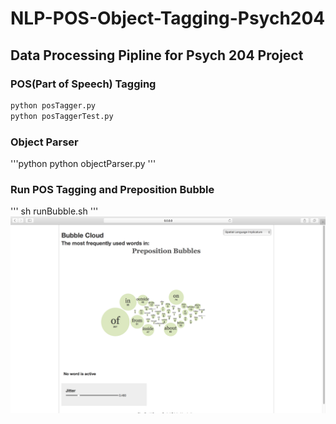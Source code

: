 # NLP-POS-Object-Tagging-Psych204
## Data Processing Pipline for Psych 204 Project
### POS(Part of Speech) Tagging
```python
python posTagger.py
python posTaggerTest.py
```
### Object Parser
'''python
python objectParser.py
'''
### Run POS Tagging and Preposition Bubble
'''
sh runBubble.sh
'''
[![Preposition Bubble](bubble.png)](bubble.png)
